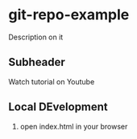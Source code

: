 # git-repo-example


Description on it

## Subheader

Watch tutorial on Youtube

## Local DEvelopment

1. open index.html in your browser